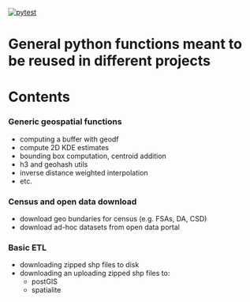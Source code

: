 
<!-- badges: start -->
[![pytest](https://github.com/cgauvi/ben.R.utils/actions/workflows/tests.yaml/badge.svg)](https://github.com/cgauvi/ben.R.utils/actions/workflows/tests.yaml)
<!-- badges: end -->


# General python functions meant to be reused in different projects

# Contents 

### Generic geospatial functions

- computing a buffer with geodf
- compute 2D KDE estimates
- bounding box computation, centroid addition
- h3 and geohash utils
- inverse distance weighted interpolation
- etc.

### Census and open data download

- download geo bundaries for census (e.g. FSAs, DA, CSD)
- download ad-hoc datasets from open data portal

### Basic ETL 

- downloading zipped shp files to disk
- downloading an uploading zipped shp files to:
    - postGIS
    - spatialite

 
 